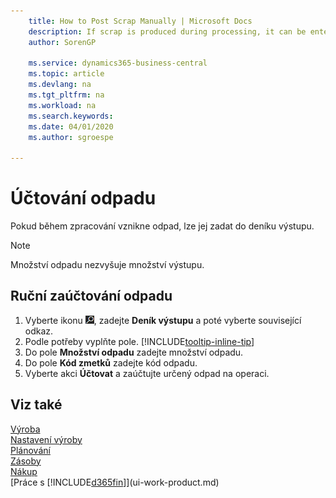 ```yaml
---
    title: How to Post Scrap Manually | Microsoft Docs
    description: If scrap is produced during processing, it can be entered in the output journal. Note that the scrap quantity does not increase the output quantity.
    author: SorenGP

    ms.service: dynamics365-business-central
    ms.topic: article
    ms.devlang: na
    ms.tgt_pltfrm: na
    ms.workload: na
    ms.search.keywords:
    ms.date: 04/01/2020
    ms.author: sgroespe

---
```

# Účtování odpadu
Pokud během zpracování vznikne odpad, lze jej zadat do deníku výstupu.

> [!NOTE]
> Množství odpadu nezvyšuje množství výstupu.

## Ruční zaúčtování odpadu
1. Vyberte ikonu ![Žárovky, která otevře funkci Řekněte mi](media/ui-search/search_small.png "Řekněte mi, co chcete dělat"), zadejte **Deník výstupu** a poté vyberte související odkaz.
2. Podle potřeby vyplňte pole. [!INCLUDE[tooltip-inline-tip](includes/tooltip-inline-tip_md.md)]
3. Do pole **Množství odpadu** zadejte množství odpadu.
4. Do pole **Kód zmetků** zadejte kód odpadu.
5. Vyberte akci **Účtovat** a zaúčtujte určený odpad na operaci.

## Viz také
[Výroba](production-manage-manufacturing.md)  
[Nastavení výroby](production-configure-production-processes.md)  
[Plánování](production-planning.md)  
[Zásoby](inventory-manage-inventory.md)  
[Nákup](purchasing-manage-purchasing.md)  
[Práce s [!INCLUDE[d365fin](includes/d365fin_md.md)]](ui-work-product.md)
